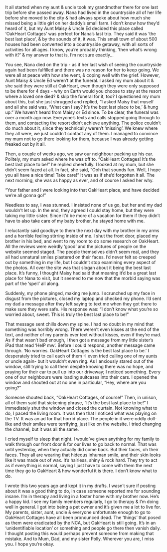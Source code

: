 It all started when my aunt & uncle took my grandmother there for one last trip  before she passed away. Nana had lived in the countryside all of her life before she moved to the city & had always spoke about how much she missed being a little girl on her daddy’s small farm. I don’t know how they’d heard of it, but my Aunt Maisy & Uncle Ed decided this place called ‘OakHeart Cottages’ was perfect for Nana’s last trip. They said it was ‘the best last place’, & by the sounds of it, it was. This small town of about 500 houses had been converted into a countryside getaway, with all sorts of activities for all ages. I know, you’re probably thinking, ‘then what’s wrong with it?’ & my answer to that is, I’m not sure exactly…

You see, Nana died on the trip - as if her last wish of seeing the countryside again had been fulfilled and there was no reason for her to keep going. We were all at peace with how she went, & coping well with the grief. However, Aunt Maisy & Uncle Ed weren’t at the funeral. I asked my mum about it & she said they were still at OakHeart, even though they were only supposed to be there for 4 days - why on Earth would you choose to stay at the resort where a loved one died? & skip the funeral for it, too? I questioned my mum about this, but she just shrugged and replied, “I asked Maisy that myself and all she said was, ‘What can I say? It’s the best last place to be,’ & hung up.” We haven’t heard from Maisy or Ed since. To be clear, the funeral was over a month ago now.
Everyone’s texts and calls stopped going through to them, and contacting the resort didn’t achieve anything. The police couldn’t do much about it, since they technically weren’t ‘missing’. We knew where they all were, we just couldn’t contact any of them. I managed to convince my mum not to go there looking for them, because I was already getting freaked out by it all.

Then, a couple of weeks ago, we saw our neighbour packing up his car. Politely, my mum asked where he was off to. “OakHeart Cottages! It’s the best last place to be!” he replied cheerfully. I looked at my mum, but she didn’t seem fazed at all. In fact, she said, “Ooh that sounds fun. Well, I hope you all have a nice time! Take care!” 
It was as if she’d forgotten it all. The next morning, she was as happy as ever, and of course I asked her why. 

“Your father and I were looking into that OakHeart place, and have decided we’re all gonna go!”

Needless to say, I was stunned. I insisted none of us go, but her and my dad wouldn’t let up. In the end, they agreed I could stay home, but they were taking my little sister. Since it’d be more of a vacation for them if they didn’t have to also take care of my baby brother, he stayed home with me. 

I reluctantly said goodbye to them the next day with my brother in my arms and a horrible feeling stirring inside of me. I shut the front door, placed my brother in his bed, and went to my room to do some research on OakHeart. All the reviews were weirdly ‘good’ and the pictures of people on the website seemed staged. The people themselves didn’t seem real, and they all had unnatural smiles plastered on their faces. I’d never felt so creeped out by something in my life, but I couldn’t stop examining every aspect of the photos. All over the site was that slogan about it being the best last place. It’s funny, I thought Maisy had said that meaning it’d be a great last place for Nana to visit, but it seemed to me now that the morbid saying was part of the ‘spell’ all along. 

Suddenly, my phone pinged, making me jump. I scrunched up my face in disgust from the pictures, closed my laptop and checked my phone. I’d sent my dad a message after they left saying to text me when they got there to make sure they were safe. His response was:
“I don’t know what you’re so worried about, sweet. This is truly the best last place to be!”

That message sent chills down my spine. I had no doubt in my mind that something was horribly wrong. There weren’t even kisses at the end of the text, and neither of my parents ever text without kisses, even if they’re mad. As if that wasn’t bad enough, I then got a message from my little sister’s iPad that read ‘HelP mw’. Before I could respond, another message came through. ‘No worries. OakHeart Cottages is the best last place to be.’ I desperately tried to call each of them -I even tried calling one of my aunts or uncle again- but it wouldn’t even ring. As I anxiously stared out of the window, still trying to call them despite knowing there was no hope, and praying for their car to pull up into our driveway; I noticed something. Every one of our neighbours were loading suitcases into their cars. I opened the window and shouted out at no one in particular, “Hey, where are you going?”

Someone shouted back, “OakHeart Cottages, of course!”
Then, in unison, all of them said that sickening phrase, “It’s the best last place to be!”
I immediately shut the window and closed the curtain. Not knowing what to do, I paced the living room. It was then that I noticed what was playing on the TV. It was an ad for that horrid place. The people in it were oddly doll-like and their smiles were terrifying, just like on the website. I tried changing the channel, but it was all the same. 

I cried myself to sleep that night. I would’ve given anything for my family to walk through our front door & for our lives to go back to normal. That was until yesterday, when they actually did come back. But their faces, oh their faces. They all are wearing that hideous inhuman smile, and their skin looks like it was made out of wax. It’s hairless, shiny & rock hard. They try to act as if everything is normal, saying I just have to come with them the next time they go to OakHeart & how wonderful it is there. I don’t know what to do.

I wrote this two years ago and kept it in my drafts. I wasn’t sure if posting about it was a good thing to do, in case someone reported me for sounding insane. I’m in therapy and living in a foster home with my brother now. He’s a happy kid. I see my family members regularly, I go to therapy & I’m doing well in general. I got into being a pet owner and it’s given me a lot to live for. My parents, sister, aunt, uncle & everyone unfortunate enough to go to OakHeart Cottages have all been pronounced dead. The ‘things’ that posed as them were eradicated by the NCA, but OakHeart is still going. It’s in an ‘unidentifiable location’ or something and people go there then vanish daily. I thought posting this would perhaps prevent someone from making that mistake. And to Mum, Dad, and my sister Polly. Wherever you are, I miss you. I hope you’re okay.